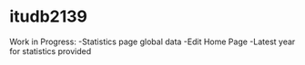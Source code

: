 # itudb2139
Work in Progress:
-Statistics page global data
-Edit Home Page
-Latest year for statistics provided